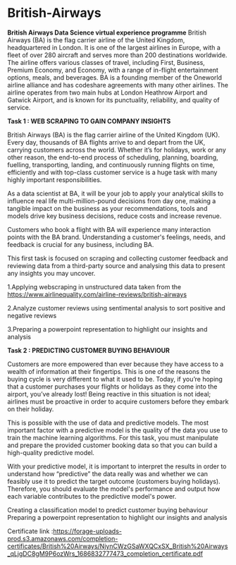 # British-Airways
**British Airways Data Science virtual experience programme**
British Airways (BA) is the flag carrier airline of the United Kingdom, headquartered in London. It is one of the largest airlines in Europe, with a fleet of over 280 aircraft and serves more than 200 destinations worldwide. The airline offers various classes of travel, including First, Business, Premium Economy, and Economy, with a range of in-flight entertainment options, meals, and beverages. BA is a founding member of the Oneworld airline alliance and has codeshare agreements with many other airlines. The airline operates from two main hubs at London Heathrow Airport and Gatwick Airport, and is known for its punctuality, reliability, and quality of service.

**Task 1 : WEB SCRAPING TO GAIN COMPANY INSIGHTS**

British Airways (BA) is the flag carrier airline of the United Kingdom (UK). Every day, thousands of BA flights arrive to and depart from the UK, carrying customers across the world. Whether it’s for holidays, work or any other reason, the end-to-end process of scheduling, planning, boarding, fuelling, transporting, landing, and continuously running flights on time, efficiently and with top-class customer service is a huge task with many highly important responsibilities.

As a data scientist at BA, it will be your job to apply your analytical skills to influence real life multi-million-pound decisions from day one, making a tangible impact on the business as your recommendations, tools and models drive key business decisions, reduce costs and increase revenue.

Customers who book a flight with BA will experience many interaction points with the BA brand. Understanding a customer's feelings, needs, and feedback is crucial for any business, including BA.

This first task is focused on scraping and collecting customer feedback and reviewing data from a third-party source and analysing this data to present any insights you may uncover.

1.Applying webscraping in unstructured data taken from the https://www.airlinequality.com/airline-reviews/british-airways

2.Analyze customer reviews using sentimental analysis to sort positive and negative reviews

3.Preparing a powerpoint representation to highlight our insights and analysis


**Task 2 : PREDICTING CUSTOMER BUYING BEHAVIOUR**

Customers are more empowered than ever because they have access to a wealth of information at their fingertips. This is one of the reasons the buying cycle is very different to what it used to be. Today, if you’re hoping that a customer purchases your flights or holidays as they come into the airport, you’ve already lost! Being reactive in this situation is not ideal; airlines must be proactive in order to acquire customers before they embark on their holiday.

This is possible with the use of data and predictive models. The most important factor with a predictive model is the quality of the data you use to train the machine learning algorithms. For this task, you must manipulate and prepare the provided customer booking data so that you can build a high-quality predictive model.

With your predictive model, it is important to interpret the results in order to understand how “predictive” the data really was and whether we can feasibly use it to predict the target outcome (customers buying holidays). Therefore, you should evaluate the model's performance and output how each variable contributes to the predictive model's power.

Creating a classification model to predict customer buying behaviour
Preparing a powerpoint representation to highlight our insights and analysis

Certificate link :https://forage-uploads-prod.s3.amazonaws.com/completion-certificates/British%20Airways/NjynCWzGSaWXQCxSX_British%20Airways_qLjgDC8gM9P6ozWrs_1686832777473_completion_certificate.pdf
